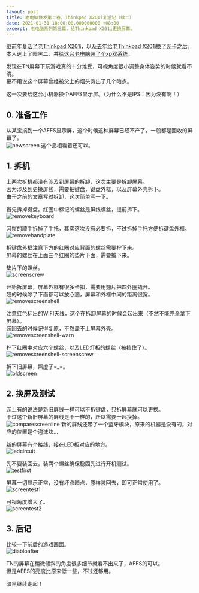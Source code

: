 ```yaml
---
layout: post
title: 老电脑焕发第二春，Thinkpad X201i复活记（续二）
date: 2021-01-31 18:00:00.000000000 +08:00
excerpt: 老电脑系列第三篇，给Thinkpad X201i更换屏幕。
---
```


继[前年复活了老Thinkpad X201i]({{site.url}}/2019/11/thinkpadx201i-refresh/)，以及[去年给老Thinkpad X201i换了网卡]({{site.url}}/2020/02/thinkpadx201i-refresh2/)之后。  
本人迷上了暗黑二，并[给这台老电脑装了个xp双系统]({{site.url}}/2021/01/install-xp-under-ubuntu/)。  

发现在TN屏幕下玩游戏真的十分难受，可视角度很小调整身体姿势的时候就看不清。  
更不用说这个屏幕曾经被父上的烟头烫出了几个暗点。  

这一次要给这台小机器换个AFFS显示屏。（为什么不是IPS：因为没有啊！）  

## 0. 准备工作

从某宝搞到一个AFFS显示屏，这个时候这种屏幕已经不产了，一般都是回收的屏幕了。  
![newscreen](/assets/img/posts/2021-01-31-thinkpadx201i-refresh-3/newscreen.jpg)
这个品相看着还可以。  


## 1. 拆机

上两次拆机都没有涉及到屏幕的拆卸，这次主要是拆卸屏幕。  
因为涉及到更换屏线，需要把键盘，键盘外框，以及屏幕外壳拆下。  
由于之前的文章写过拆卸，这次简单写一下。  

首先拆掉键盘。红圈中标记的螺丝是屏线螺丝，提前拆下。  
![removekeyboard](/assets/img/posts/2021-01-31-thinkpadx201i-refresh-3/removekeyboard.jpg)

习惯的顺手拆掉了手托，其实这次没有必要拆，不过拆掉手托方便拆键盘外框。  
![removehandplate](/assets/img/posts/2021-01-31-thinkpadx201i-refresh-3/removehandplate.jpg)

拆键盘外框注意下方的红圈对应背面的螺丝需要拧下来。  
屏幕的螺丝在上面三个红圈的垫片下面，需要撬下来。  

垫片下的螺丝。  
![screenscrew](/assets/img/posts/2021-01-31-thinkpadx201i-refresh-3/screenscrew.jpg)

开始拆屏幕，屏幕外框有很多卡扣，需要用翘片把四外圈撬开。  
翘的时候除了下面都可以放心翘，屏幕和外框中间的距离很宽。
![removescreenshell](/assets/img/posts/2021-01-31-thinkpadx201i-refresh-3/removescreenshell.jpg)

注意红色标出的WIFI天线，这个在拆卸屏幕的时候会起出来（不然不能完全拿下屏幕）。  
装回去的时候记得复原，不然盖不上屏幕外壳。  
![removescreenshell-warn](/assets/img/posts/2021-01-31-thinkpadx201i-refresh-3/removescreenshell-warn.jpg)

拧下红圈中对应六个螺丝，以及LED灯板的螺丝（被挡住了）。  
![removescreenshell-screenscrew](/assets/img/posts/2021-01-31-thinkpadx201i-refresh-3/removescreenshell-screenscrew.jpg)

拆下旧屏幕，照虚了=_=。  
![oldscreen](/assets/img/posts/2021-01-31-thinkpadx201i-refresh-3/oldscreen.jpg)

## 2. 换屏及测试
网上有的说法是新旧屏线一样可以不拆键盘，只拆屏幕就可以更换。  
不过这个新旧屏幕的屏线是不一样的，所以需要一起换掉。  
![comparescreenline](/assets/img/posts/2021-01-31-thinkpadx201i-refresh-3/comparescreenline.jpg)
新的屏线还带了一个蓝牙模块，原来的机器是没有的，对应的位置是个泡沫块...

新的屏幕有个接线，接在LED板对应的地方。  
![ledcircuit](/assets/img/posts/2021-01-31-thinkpadx201i-refresh-3/ledcircuit.jpg)

先不要装回去，装两个螺丝确保稳固先进行开机测试。  
![testfirst](/assets/img/posts/2021-01-31-thinkpadx201i-refresh-3/testfirst.jpg)

屏幕一切显示正常，没有坏点暗点，原样装回去，即可正常使用了。
![screentest1](/assets/img/posts/2021-01-31-thinkpadx201i-refresh-3/screentest1.jpg)

可视角度增大了。  
![screentest2](/assets/img/posts/2021-01-31-thinkpadx201i-refresh-3/screentest2.jpg)

## 3. 后记

比较一下前后的游戏画面。  
![diabloafter](/assets/img/posts/2021-01-31-thinkpadx201i-refresh-3/diabloafter.jpg)

TN的屏幕在稍微倾斜的角度很多细节就看不出来了，AFFS的可以。  
但是AFFS的亮度比原来低一些，不过还够用。  

暗黑继续走起！  